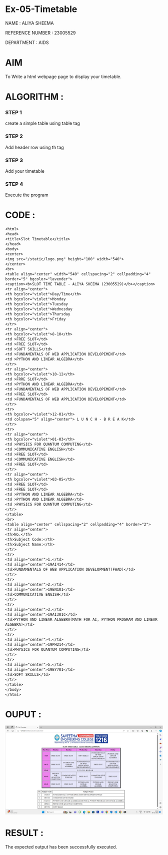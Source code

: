# Ex-05-Timetable

NAME : ALIYA SHEEMA

REFERENCE NUMBER : 23005529

DEPARTMENT : AIDS
# AIM
To Write a html webpage page to display your timetable.

# ALGORITHM :
### STEP 1
create a simple table using table tag
### STEP 2
Add header row using th tag
### STEP 3
Add your timetable
### STEP 4
Execute the program

# CODE :  
```
<html>
<head>
<title>Slot Timetable</title>
</head>
<body>
<center>
<img src="/static/logo.png" height="100" width="540">
</center>
<br>
<table align="center" width="540" cellspacing="2" cellpadding="4" border="5" bgcolor="lavender">
<caption><b>SLOT TIME TABLE - ALIYA SHEEMA (23005529)</b></caption>
<tr align="center">
<th bgcolor="violet">Day/Time</th>
<th bgcolor="violet">Monday
<th bgcolor="violet">Tuesday
<th bgcolor="violet">Wednesday
<th bgcolor="violet">Thursday
<th bgcolor="violet">Friday
</tr>
<tr align="center">
<th bgcolor="violet">8-10</th>
<td >FREE SLOT</td>
<td >FREE SLOT</td>
<td >SOFT SKILLS</td>
<td >FUNDAMENTALS OF WEB APPLICATION DEVELOPEMENT</td>
<td >PYTHON AND LINEAR ALGEBRA</td>
</tr>
<tr align="center">
<th bgcolor="violet">10-12</th>
<td >FRRE SLOT</td>
<td >PYTHON AND LINEAR ALGEBRA</td>
<td >FUNDAMENTALS OF WEB APPLICATION DEVELOPEMENT</td>
<td >FREE SLOT</td>
<td >FUNDAMENTALS OF WEB APPLICATION DEVELOPEMENT</td>
</tr>
<tr>
<th bgcolor="violet">12-01</th>
<td colspan="5" align="center"> L U N C H - B R E A K</td>
</tr>
<tr>
<tr align="center">
<th bgcolor="violet">01-03</th>
<td >PHYSICS FOR QUANTUM COMPUTING</td>
<td >COMMUNICATIVE ENGLISH</td>
<td >FREE SLOT</td>
<td >COMMUNICATIVE ENGLISH</td>
<td >FREE SLOT</td>
</tr>
<tr align="center">
<th bgcolor="violet">03-05</th>
<td >FREE SLOT</td>
<td >FREE SLOT</td>
<td >PYTHON AND LINEAR ALGEBRA</td>
<td >PYTHON AND LINEAR ALGEBRA</td>
<td >PHYSICS FOR QUANTUM COMPUTING</td>
</tr>
</table>
<br>
<table align="center" cellspacing="2" cellpadding="4" border="2">
<tr align="center">
<th>No.</th>
<th>Subject Code:</th>
<th>Subject Name:</th>
</tr>
<tr>
<td align="center">1.</td>
<td align="center">19AI414</td>
<td>FUNDAMENTALS OF WEB APPLICATION DEVELOPMENT(FWAD)</td>
</tr>
<tr>
<td align="center">2.</td>
<td align="center">19EN101</td>
<td>COMMUNICATIVE ENGISH</td>
</tr>
<tr>
<td align="center">3.</td>
<td align="center">19AI301C</td>
<td>PYTHON AND LINEAR ALGEBRA(MATH FOR AI, PYTHON PROGRAM AND LINEAR ALGEBRA)</td>
</tr>
<tr>
<td align="center">4.</td>
<td align="center">19PH214</td>
<td>PHYSICS FOR QUANTUM COMPUTING</td>
</tr>
<tr>
<td align="center">5.</td>
<td align="center">19EY701</td>
<td>SOFT SKILLS</td>
</tr>
</table>
</body>
</html>

```
# OUPUT :

![Alt text](output.png)


# RESULT :
The expected output has been successfully executed.
